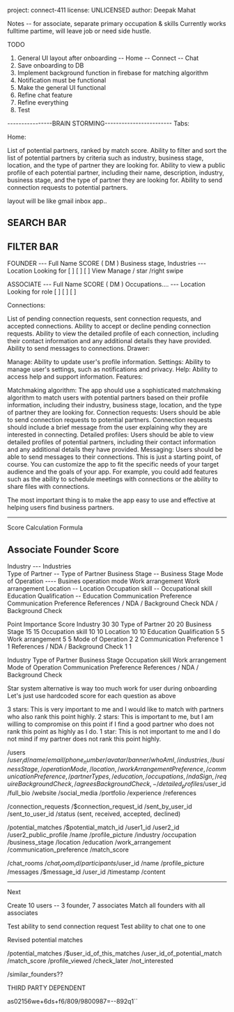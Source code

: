 project: connect-411
license: UNLICENSED
author: Deepak Mahat

Notes -- for associate, separate primary occupation & skills
Currently works fulltime partime, will leave job or need side hustle.


TODO

1. General UI layout after onboarding
 -- Home
 -- Connect
 -- Chat
2. Save onboarding to DB
3. Implement background function in firebase for matching algorithm 
4. Notification must be functional
5. Make the general UI functional
6. Refine chat feature
7. Refine everything
8. Test

----------------BRAIN STORMING------------------------
Tabs:

Home:

List of potential partners, ranked by match score.
Ability to filter and sort the list of potential partners by criteria such as industry, business stage, location, and the type of partner they are looking for.
Ability to view a public profile of each potential partner, including their name, description, industry, business stage, and the type of partner they are looking for.
Ability to send connection requests to potential partners.

layout will be like gmail inbox app..

SEARCH BAR 
-----------------------------------------------
FILTER BAR
-----------------------------------------------

FOUNDER
  ---     Full Name                         SCORE
(  DM )  Business stage, Industries
  ---    Location
        Looking for [ ] [ ] [ ]                View Manage / star /right swipe 



ASSOCIATE
  ---     Full Name                         SCORE
(  DM )  Occupations....
  ---    Location
        Looking for role [ ] [ ] [ ]




Connections:

List of pending connection requests, sent connection requests, and accepted connections.
Ability to accept or decline pending connection requests.
Ability to view the detailed profile of each connection, including their contact information and any additional details they have provided.
Ability to send messages to connections.
Drawer:

Manage: Ability to update user's profile information.
Settings: Ability to manage user's settings, such as notifications and privacy.
Help: Ability to access help and support information.
Features:

Matchmaking algorithm: The app should use a sophisticated matchmaking algorithm to match users with potential partners based on their profile information, including their industry, business stage, location, and the type of partner they are looking for.
Connection requests: Users should be able to send connection requests to potential partners. Connection requests should include a brief message from the user explaining why they are interested in connecting.
Detailed profiles: Users should be able to view detailed profiles of potential partners, including their contact information and any additional details they have provided.
Messaging: Users should be able to send messages to their connections.
This is just a starting point, of course. You can customize the app to fit the specific needs of your target audience and the goals of your app. For example, you could add features such as the ability to schedule meetings with connections or the ability to share files with connections.

The most important thing is to make the app easy to use and effective at helping users find business partners.

***************************
Score Calculation Formula

Associate                                       Founder                         Score                                            
----------------------------------------------------------------------------------------
Industry ---                                    Industries                                                                             
Type of Partner --                              Type of Partner
Business Stage --                               Business Stage
Mode of Operation ----                          Busines operation mode
Work arrangement                                Work arrangement
Location --                                     Location
Occupation skill --                             Occupational skill
Education Qualification --                      Education
Communication Preference                        Communication Preference
References / NDA / Background Check             NDA / Background Check

Point	Importance	Score
Industry	30	30
Type of Partner	20	20
Business Stage	15	15
Occupation skill	10	10
Location	10	10
Education Qualification	5	5
Work arrangement	5	5
Mode of Operation	2	2
Communication Preference	1	1
References / NDA / Background Check	1	1

Industry
Type of Partner
Business Stage
Occupation skill
Work arrangement
Mode of Operation
Communication Preference
References / NDA / Background Check

Star system alternative is way too much work for user during onboarding
Let's just use hardcoded score for each question as above

3 stars: This is very important to me and I would like to match with partners who also rank this point highly.
2 stars: This is important to me, but I am willing to compromise on this point if I find a good partner who does not rank this point as highly as I do.
1 star: This is not important to me and I do not mind if my partner does not rank this point highly.


/users
  /$user_id
    /name
    /email
    /phone_number
    /avatar
    /banner
    /whoAmI,
    /industries,
    /businessStage,
    /operationMode,
    /location,
    /workArrangementPreference,
    /communicationPreference,
    /partnerTypes,
    /education,
    /occupations,
    /ndaSign,
    /requireBackgroundCheck,
    /agreesBackgroundCheck,
    -
/detailed_profiles
  /$user_id
    /full_bio
    /website
    /social_media
    /portfolio
    /experience
    /references

/connection_requests
  /$connection_request_id
    /sent_by_user_id
    /sent_to_user_id
    /status (sent, received, accepted, declined)

/potential_matches
  /$potential_match_id
    /user1_id
    /user2_id
    /user2_public_profile
      /name
      /profile_picture
      /industry
      /occupation
      /business_stage
      /location
      /education
      /work_arrangement
      /communication_preference
    /match_score

/chat_rooms
  /$chat_room_id
    /participants
      /$user_id
        /name
        /profile_picture
    /messages
      /$message_id
        /user_id
        /timestamp
        /content



---------------------------
Next

Create 10 users -- 3 founder, 7 associates
Match all founders with all associates

Test ability to send connection request
Test ability to chat one to one


Revised potential matches

/potential_matches
  /$user_id_of_this_matches
    /user_id_of_potential_match
        /match_score
        /profile_viewed
        /check_later
        /not_interested

/similar_founders??



THIRD PARTY DEPENDENT

as02156we+6ds+f6/809/9800987=--892q1``

